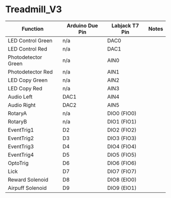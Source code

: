 # Treadmill_V3

Function              | Arduino Due Pin | Labjack T7 Pin | Notes                                                | 
|---------------------|-----------------|----------------|------------------------------------------------------|
| LED Control Green   | n/a             | DAC0           ||
| LED Control Red     | n/a             | DAC1           || 
| Photodetector Green | n/a             | AIN0           ||
| Photodetector Red   | n/a             | AIN1           || 
| LED Copy Green      | n/a             | AIN2           ||
| LED Copy Red        | n/a             | AIN3           ||
| Audio Left          | DAC1            | AIN4           ||
| Audio Right         | DAC2            | AIN5           ||
| RotaryA             | n/a             | DIO0 (FIO0)    ||
| RotaryB             | n/a             | DIO1 (FIO1)    ||
| EventTrig1          | D2              | DIO2 (FIO2)
| EventTrig2          | D3              | DIO3 (FIO3)
| EventTrig3          | D4              | DIO4 (FIO4)
| EventTrig4          | D5              | DIO5 (FIO5)
| OptoTrig            | D6              | DIO6 (FIO6)
| Lick                | D7              | DIO7 (FIO7)
| Reward Solenoid     | D8              | DIO8 (EIO0)
| Airpuff Solenoid    | D9              | DIO9 (EIO1)   
